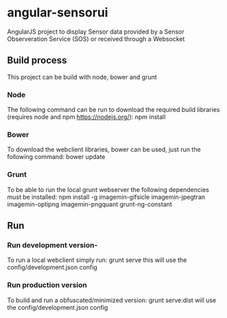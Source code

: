 # angular-sensorui
AngularJS project to display Sensor data provided by a Sensor Observeration Service (SOS) or received through a Websocket

## Build process
This project can be build with node, bower and grunt

### Node
The following command can be run to download the required build libraries (requires node and npm https://nodejs.org/): npm install

### Bower
To download the webclient libraries, bower can be used, just run the following command: bower update

### Grunt
To be able to run the local grunt webserver the following dependencies must be installed:
npm install -g imagemin-gifsicle imagemin-jpegtran imagemin-optipng imagemin-pngquant grunt-ng-constant

## Run
### Run development version-
To run a local webclient simply run: grunt serve
this will use the config/development.json config

### Run production version
To build and run a obfuscated/minimized version: grunt serve:dist
will use the config/development.json config
